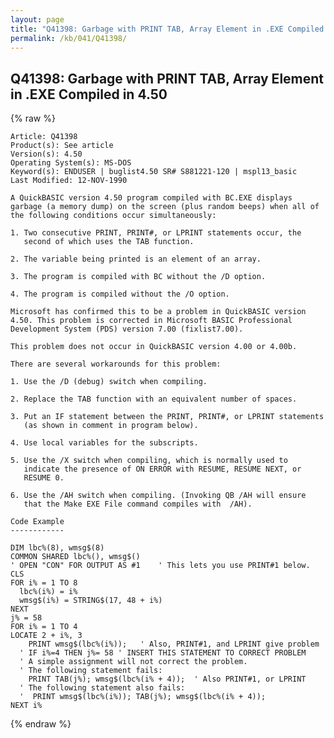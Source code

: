 ```yaml
---
layout: page
title: "Q41398: Garbage with PRINT TAB, Array Element in .EXE Compiled in 4.50"
permalink: /kb/041/Q41398/
---
```


## Q41398: Garbage with PRINT TAB, Array Element in .EXE Compiled in 4.50

{% raw %}

	Article: Q41398
	Product(s): See article
	Version(s): 4.50
	Operating System(s): MS-DOS
	Keyword(s): ENDUSER | buglist4.50 SR# S881221-120 | mspl13_basic
	Last Modified: 12-NOV-1990
	
	A QuickBASIC version 4.50 program compiled with BC.EXE displays
	garbage (a memory dump) on the screen (plus random beeps) when all of
	the following conditions occur simultaneously:
	
	1. Two consecutive PRINT, PRINT#, or LPRINT statements occur, the
	   second of which uses the TAB function.
	
	2. The variable being printed is an element of an array.
	
	3. The program is compiled with BC without the /D option.
	
	4. The program is compiled without the /O option.
	
	Microsoft has confirmed this to be a problem in QuickBASIC version
	4.50. This problem is corrected in Microsoft BASIC Professional
	Development System (PDS) version 7.00 (fixlist7.00).
	
	This problem does not occur in QuickBASIC version 4.00 or 4.00b.
	
	There are several workarounds for this problem:
	
	1. Use the /D (debug) switch when compiling.
	
	2. Replace the TAB function with an equivalent number of spaces.
	
	3. Put an IF statement between the PRINT, PRINT#, or LPRINT statements
	   (as shown in comment in program below).
	
	4. Use local variables for the subscripts.
	
	5. Use the /X switch when compiling, which is normally used to
	   indicate the presence of ON ERROR with RESUME, RESUME NEXT, or
	   RESUME 0.
	
	6. Use the /AH switch when compiling. (Invoking QB /AH will ensure
	   that the Make EXE File command compiles with  /AH).
	
	Code Example
	------------
	
	DIM lbc%(8), wmsg$(8)
	COMMON SHARED lbc%(), wmsg$()
	' OPEN "CON" FOR OUTPUT AS #1    ' This lets you use PRINT#1 below.
	CLS
	FOR i% = 1 TO 8
	  lbc%(i%) = i%
	  wmsg$(i%) = STRING$(17, 48 + i%)
	NEXT
	j% = 58
	FOR i% = 1 TO 4
	LOCATE 2 + i%, 3
	    PRINT wmsg$(lbc%(i%));   ' Also, PRINT#1, and LPRINT give problem
	  ' IF i%=4 THEN j%= 58 ' INSERT THIS STATEMENT TO CORRECT PROBLEM
	  ' A simple assignment will not correct the problem.
	  ' The following statement fails:
	    PRINT TAB(j%); wmsg$(lbc%(i% + 4));  ' Also PRINT#1, or LPRINT
	  ' The following statement also fails:
	  '  PRINT wmsg$(lbc%(i%)); TAB(j%); wmsg$(lbc%(i% + 4));
	NEXT i%

{% endraw %}
